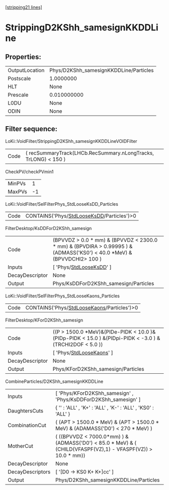 [[stripping21 lines]](./stripping21-index)

# StrippingD2KShh_samesignKKDDLine

## Properties:

|                |                                        |
|----------------|----------------------------------------|
| OutputLocation | Phys/D2KShh_samesignKKDDLine/Particles |
| Postscale      | 1.0000000                              |
| HLT            | None                                   |
| Prescale       | 0.010000000                            |
| L0DU           | None                                   |
| ODIN           | None                                   |

## Filter sequence:

LoKi::VoidFilter/StrippingD2KShh_samesignKKDDLineVOIDFilter

|      |                                                                 |
|------|-----------------------------------------------------------------|
| Code | ( recSummaryTrack(LHCb.RecSummary.nLongTracks, TrLONG) \< 150 ) |

CheckPV/checkPVmin1

|        |     |
|--------|-----|
| MinPVs | 1   |
| MaxPVs | -1  |

LoKi::VoidFilter/SelFilterPhys_StdLooseKsDD_Particles

|      |                                                                                          |
|------|------------------------------------------------------------------------------------------|
| Code | CONTAINS('Phys/[StdLooseKsDD](./stripping21-commonparticles-stdlooseksdd)/Particles')\>0 |

FilterDesktop/KsDDForD2KShh_samesign

|                 |                                                                                                                               |
|-----------------|-------------------------------------------------------------------------------------------------------------------------------|
| Code            | (BPVVDZ \> 0.0 \* mm) & (BPVVDZ \< 2300.0 \* mm) & (BPVDIRA \> 0.99995 ) & (ADMASS('KS0') \< 40.0 \*MeV) & (BPVVDCHI2\> 100 ) |
| Inputs          | [ 'Phys/[StdLooseKsDD](./stripping21-commonparticles-stdlooseksdd)' ]                                                       |
| DecayDescriptor | None                                                                                                                          |
| Output          | Phys/KsDDForD2KShh_samesign/Particles                                                                                         |

LoKi::VoidFilter/SelFilterPhys_StdLooseKaons_Particles

|      |                                                                                            |
|------|--------------------------------------------------------------------------------------------|
| Code | CONTAINS('Phys/[StdLooseKaons](./stripping21-commonparticles-stdloosekaons)/Particles')\>0 |

FilterDesktop/KForD2KShh_samesign

|                 |                                                                                                             |
|-----------------|-------------------------------------------------------------------------------------------------------------|
| Code            | ((P \> 1500.0 \*MeV)&(PIDe-PIDK \< 10.0 )&(PIDp-PIDK \< 15.0 ) &(PIDpi-PIDK \< -3.0 ) &(TRCHI2DOF \< 5.0 )) |
| Inputs          | [ 'Phys/[StdLooseKaons](./stripping21-commonparticles-stdloosekaons)' ]                                   |
| DecayDescriptor | None                                                                                                        |
| Output          | Phys/KForD2KShh_samesign/Particles                                                                          |

CombineParticles/D2KShh_samesignKKDDLine

|                  |                                                                                                                    |
|------------------|--------------------------------------------------------------------------------------------------------------------|
| Inputs           | [ 'Phys/KForD2KShh_samesign' , 'Phys/KsDDForD2KShh_samesign' ]                                                   |
| DaughtersCuts    | { '' : 'ALL' , 'K+' : 'ALL' , 'K-' : 'ALL' , 'KS0' : 'ALL' }                                                       |
| CombinationCut   | ( (APT \> 1500.0 \* MeV) & (APT \> 1500.0 \* MeV) & (ADAMASS('D0') \< 270 \* MeV) )                                |
| MotherCut        | ( ((BPVVDZ \< 7000.0\*mm) ) & (ADMASS('D0') \< 85.0 \* MeV) & ( (CHILD(VFASPF(VZ),1) - VFASPF(VZ)) \> 10.0 \* mm)) |
| DecayDescriptor  | None                                                                                                               |
| DecayDescriptors | [ '[D0 -\> KS0 K+ K+]cc' ]                                                                                     |
| Output           | Phys/D2KShh_samesignKKDDLine/Particles                                                                             |
